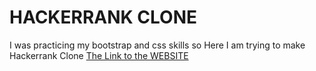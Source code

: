 # HACKERRANK CLONE
I was practicing my bootstrap and css skills so Here I am trying to make Hackerrank Clone
[The Link to the WEBSITE](https://aakashcode12.github.io/hackerrank-clone/)
